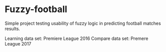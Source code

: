 # Fuzzy-football
Simple project testing usability of fuzzy logic in predicting football matches results.

Learning data set: Premiere League 2016
Compare data set: Premere League 2017
